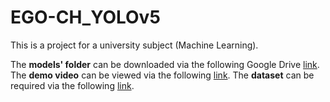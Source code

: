 # EGO-CH_YOLOv5
 
This is a project for a university subject (Machine Learning).

The **models' folder** can be downloaded via the following Google Drive [link](https://drive.google.com/file/d/1pU-v8XTwU8DCGeh74Iuu5z3ldPYfONsW/view?usp=sharing).\
The **demo video** can be viewed via the following [link](https://drive.google.com/file/d/1wMp-dcXQk-Ox_XaCWhIafwE1swv4gxhl/view?usp=sharing).
The **dataset** can be required via the following [link](https://iplab.dmi.unict.it/EGO-CH/).
